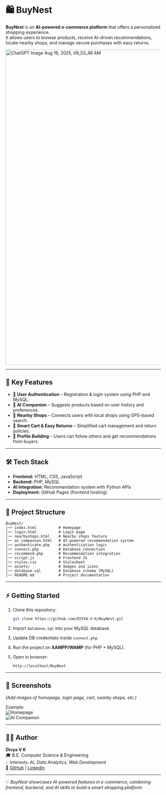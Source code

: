 

# 🛍️ BuyNest  

**BuyNest** is an **AI-powered e-commerce platform** that offers a personalized shopping experience.  
It allows users to browse products, receive AI-driven recommendations, locate nearby shops, and manage secure purchases with easy returns.  


<img width="1024" height="1024" alt="ChatGPT Image Aug 16, 2025, 09_53_48 AM" src="https://github.com/user-attachments/assets/4ab504a8-8318-431f-971a-9306a82f7420" />


---

## 🎯 Key Features  
- 🔑 **User Authentication** – Registration & login system using PHP and MySQL.  
- 🤖 **AI Companion** – Suggests products based on user history and preferences.  
- 📍 **Nearby Shops** – Connects users with local shops using GPS-based search.  
- 🛒 **Smart Cart & Easy Returns** – Simplified cart management and return policies.  
- 👥 **Profile Building** – Users can follow others and get recommendations from buyers.  

---

## 🛠️ Tech Stack  
- **Frontend:** HTML, CSS, JavaScript  
- **Backend:** PHP, MySQL  
- **AI Integration:** Recommendation system with Python APIs  
- **Deployment:** GitHub Pages (frontend hosting)  

---

## 📂 Project Structure  
```
BuyNest/
│── index.html          # Homepage
│── login.html          # Login page
│── nearbyshops.html    # Nearby shops feature
│── ai companion.html   # AI-powered recommendation system
│── authenticate.php    # Authentication logic
│── connect.php         # Database connection
│── recommend.php       # Recommendation integration
│── script.js           # Frontend JS
│── styles.css          # Stylesheet
│── assets/             # Images and icons
│── database.sql        # Database schema (MySQL)
│── README.md           # Project documentation
```

---

## ⚡ Getting Started  

1. Clone this repository:  
   ```bash
   git clone https://github.com/DIVYA-V-K/BuyNest.git
   ```  

2. Import `database.sql` into your MySQL database.  

3. Update DB credentials inside `connect.php`.  

4. Run the project on **XAMPP/WAMP** (for PHP + MySQL).  

5. Open in browser:  
   ```
   http://localhost/BuyNest
   ```  

---

## 📸 Screenshots  
*(Add images of homepage, login page, cart, nearby shops, etc.)*  

Example:  
![Homepage](assets/home.png)  
![AI Companion](assets/aicompanion.png)  

---

## 👩‍💻 Author  
**Divya V K**  
🎓 B.E. Computer Science & Engineering  
💡 Interests: *AI, Data Analytics, Web Development*  
🔗 [GitHub](https://github.com/DIVYA-V-K) | [LinkedIn](#)  

---

✨ *BuyNest showcases AI-powered features in e-commerce, combining frontend, backend, and AI skills to build a smart shopping platform.*  
